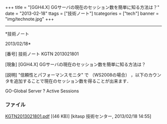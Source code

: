 ﻿+++
title = "[GGH4.X] GGサーバの現在のセッション数を簡単に知る方法は？"
date = "2013-02-18"
ttags = ["技術ノート"]
tcategories = ["tech"]
banner = "img/technote.jpg"
+++

-----------------------------------------------------------------------------------------------------------------------------

*技術ノート

2013/02/18*


[番号]
技術ノート KGTN 2013021801

[現象]
[GGH4.X] GGサーバの現在のセッション数を簡単に知る方法は？

[説明]
"信頼性とパフォーマンスモニタ" で （WS2008の場合）
，以下のカウンタを追加することで現在のセッション数を得ることが出来ます．

GO-Global Server ? Active Sessions


### ファイル

 
 


[KGTN2013021801.pdf](http://techreport.kitasp.net/attachments/download/1206/KGTN2013021801.pdf)
 [(46 KB)] [kitasp 技術センター, 2013/02/18
14:55]


 


 

